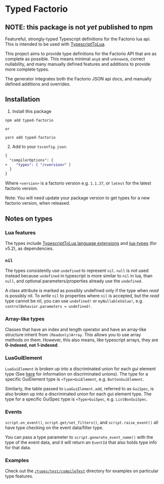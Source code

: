 # Typed Factorio

## NOTE: this package is not _yet_ published to npm

Featureful, strongly-typed Typescript definitions for the Factorio lua api. This is intended to be used with [TypescriptToLua](https://typescripttolua.github.io/).

This project aims to provide type definitions for the Factorio API that are as complete as possible. This means minimal `any`s and `unknown`s, correct nullability, and many manually defined features and additions to provide more complete types.

The generator integrates both the Factorio JSON api docs, and manually defined additions and overrides.

## Installation

1. Install this package

```
npm add typed-factorio

or

yarn add typed-factorio
```

2. Add to your `tsconfig.json`:

```diff
{
  "compilerOptions": {
+    "types": [ "/<version>" ]
  }
}
```

Where `<version>` is a factorio version e.g. `1.1.37`, or `latest` for the latest factorio version.

Note: You will need update your package version to get types for a new factorio version, when released.

## Notes on types

### Lua features

The types include [TypescriptToLua language extensions](https://typescripttolua.github.io/docs/advanced/language-extensions/)
and [lua-types](https://github.com/TypeScriptToLua/lua-types) (for v5.2), as dependencies.

### `nil`

The types consistently use `undefined` to represent `nil`.
`null` is not used instead because `undefined` in typescript is more similar to `nil` in lua, than `null`, and optional parameters/properties already use the `undefined`.

A class attribute is marked as possibly undefined only if the type when _read_ is possibly nil. To _write_ `nil` to properties where `nil` is accepted, but the _read_ type cannot be nil, you can use `undefined!` or `myNullableValue!`, e.g. `controlBehavior.parameters = undefined!`.

### Array-like types

Classes that have an index and length operator and have an array-like structure inherit from `(Readonly)Array`. This allows you to use array methods on them. However, this also means, like typescript arrays, they are **0-indexed, not 1-indexed**.

### LuaGuiElement

`LuaGuiElement` is broken up into a discriminated union for each gui element type (See [here](https://basarat.gitbook.io/typescript/type-system/discriminated-unions) for information on discriminated unions). The type for a specific GuiElement type is `<Type>GuiElement`, e.g. `ButtonGuiElement`.

Similarly, the table passed to `LuaGuiElement.add`, referred to as `GuiSpec`, is also broken up into a discriminated union for each gui element type. The type for a specific GuiSpec type is `<Type>GuiSpec`, e.g. `ListBoxGuiSpec`.

### Events

`script.on_event()`, `script.get/set_filters()`, and `script.raise_event()` all have type checking on the event data/filter type.

You can pass a type parameter to `script.generate_event_name()` with the type of the event data, and it will return an `EventId` that also holds type info for that data.

### Examples

Check out the [`/types/test/compileTest`](types/test/compileTest) directory for examples on particular type features.
